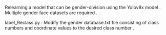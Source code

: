 Relearning a model that can be gender-division using the Yolov8x model . 
Multiple gender face datasets are required .

label_Reclass.py : Modify the gender database.txt file consisting of class numbers and coordinate values to the desired class number . 